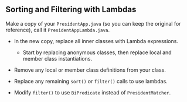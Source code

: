 ## Sorting and Filtering with Lambdas

Make a copy of your `PresidentApp.java` (so you can keep the original for reference), call it `PresidentAppLambda.java`.  

* In the new copy, replace all inner classes with Lambda expressions.

  * Start by replacing anonymous classes, then replace local and member class instantiations.

* Remove any local or member class definitions from your class.

* Replace any remaining `sort()` or `filter()` calls to use lambdas.

* Modify `filter()` to use `BiPredicate` instead of `PresidentMatcher`.


